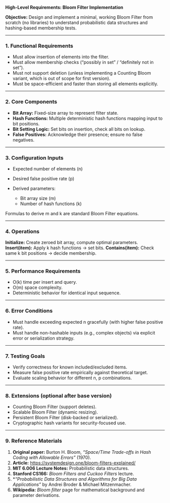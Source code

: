 **High-Level Requirements: Bloom Filter Implementation**

**Objective:**
Design and implement a minimal, working Bloom Filter from scratch (no libraries) to understand probabilistic data structures and hashing-based membership tests.

---

### 1. Functional Requirements

* Must allow insertion of elements into the filter.
* Must allow membership checks (“possibly in set” / “definitely not in set”).
* Must not support deletion (unless implementing a Counting Bloom variant, which is out of scope for first version).
* Must be space-efficient and faster than storing all elements explicitly.

---

### 2. Core Components

* **Bit Array:** Fixed-size array to represent filter state.
* **Hash Functions:** Multiple deterministic hash functions mapping input to bit positions.
* **Bit Setting Logic:** Set bits on insertion, check all bits on lookup.
* **False Positives:** Acknowledge their presence; ensure no false negatives.

---

### 3. Configuration Inputs

* Expected number of elements (n)
* Desired false positive rate (p)
* Derived parameters:

  * Bit array size (m)
  * Number of hash functions (k)

Formulas to derive m and k are standard Bloom Filter equations.

---

### 4. Operations

**Initialize:** Create zeroed bit array, compute optimal parameters.
**Insert(item):** Apply k hash functions → set bits.
**Contains(item):** Check same k bit positions → decide membership.

---

### 5. Performance Requirements

* O(k) time per insert and query.
* O(m) space complexity.
* Deterministic behavior for identical input sequence.

---

### 6. Error Conditions

* Must handle exceeding expected n gracefully (with higher false positive rate).
* Must handle non-hashable inputs (e.g., complex objects) via explicit error or serialization strategy.

---

### 7. Testing Goals

* Verify correctness for known included/excluded items.
* Measure false positive rate empirically against theoretical target.
* Evaluate scaling behavior for different n, p combinations.

---

### 8. Extensions (optional after base version)

* Counting Bloom Filter (support deletes).
* Scalable Bloom Filter (dynamic resizing).
* Persistent Bloom Filter (disk-backed or serialized).
* Cryptographic hash variants for security-focused use.

---

### 9. Reference Materials


1. **Original paper:** Burton H. Bloom, *“Space/Time Trade-offs in Hash Coding with Allowable Errors”* (1970).
1. **Article:** https://systemdesign.one/bloom-filters-explained/ 
2. **MIT 6.006 Lecture Notes:** Probabilistic data structures.
3. **Stanford CS166:** *Bloom Filters and Cuckoo Filters* lecture.
4. **“Probabilistic Data Structures and Algorithms for Big Data Applications”* by Andrei Broder & Michael Mitzenmacher.
5. **Wikipedia:** *Bloom filter* page for mathematical background and parameter derivations.
